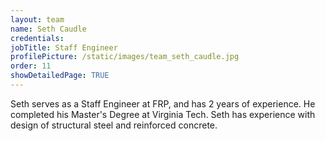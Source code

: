 ```yaml
---
layout: team
name: Seth Caudle
credentials: 
jobTitle: Staff Engineer
profilePicture: /static/images/team_seth_caudle.jpg
order: 11
showDetailedPage: TRUE
---
```

Seth serves as a Staff Engineer at FRP, and has 2 years of experience.  He completed his Master's Degree at Virginia Tech.  Seth has experience with design of structural steel and reinforced concrete.

